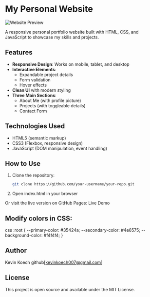 # My Personal Website

![Website Preview](https://via.placeholder.com/800x400?text=My+Personal+Website+Preview)

A responsive personal portfolio website built with HTML, CSS, and JavaScript to showcase my skills and projects.

## Features

- **Responsive Design**: Works on mobile, tablet, and desktop
- **Interactive Elements**:
  - Expandable project details
  - Form validation
  - Hover effects
- **Clean UI** with modern styling
- **Three Main Sections**:
  - About Me (with profile picture)
  - Projects (with toggleable details)
  - Contact Form

## Technologies Used

- HTML5 (semantic markup)
- CSS3 (Flexbox, responsive design)
- JavaScript (DOM manipulation, event handling)

## How to Use

1. Clone the repository:
   ```bash
   git clone https://github.com/your-username/your-repo.git
2. Open index.html in your browser

Or visit the live version on GitHub Pages: Live Demo

## Modify colors in CSS:

css
:root {
  --primary-color: #35424a;
  --secondary-color: #4e6575;
  --background-color: #f4f4f4;
}

## Author
Kevin Koech
github[kevinkoech007@gmail.com]

## License
This project is open source and available under the MIT License.

